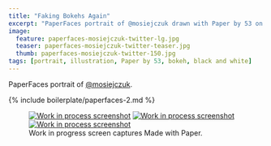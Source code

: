 ```yaml
---
title: "Faking Bokehs Again"
excerpt: "PaperFaces portrait of @mosiejczuk drawn with Paper by 53 on an iPad."
image: 
  feature: paperfaces-mosiejczuk-twitter-lg.jpg
  teaser: paperfaces-mosiejczuk-twitter-teaser.jpg
  thumb: paperfaces-mosiejczuk-twitter-150.jpg
tags: [portrait, illustration, Paper by 53, bokeh, black and white]
---
```


PaperFaces portrait of [@mosiejczuk](http://twitter.com/mosiejczuk).

{% include boilerplate/paperfaces-2.md %}

<figure class="third">
  <a href="{{ site.url }}/assets/images/paperfaces-mosiejczuk-process-1-lg.jpg"><img src="{{ site.url }}/assets/images/paperfaces-mosiejczuk-process-1-600.jpg" alt="Work in process screenshot"></a>
  <a href="{{ site.url }}/assets/images/paperfaces-mosiejczuk-process-2-lg.jpg"><img src="{{ site.url }}/assets/images/paperfaces-mosiejczuk-process-2-600.jpg" alt="Work in process screenshot"></a>
  <a href="{{ site.url }}/assets/images/paperfaces-mosiejczuk-process-3-lg.jpg"><img src="{{ site.url }}/assets/images/paperfaces-mosiejczuk-process-3-600.jpg" alt="Work in process screenshot"></a>
  <figcaption>Work in progress screen captures Made with Paper.</figcaption>
</figure>
